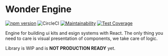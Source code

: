 # Wonder Engine

[![npm version](https://badge.fury.io/js/wonder-engine.svg)](https://badge.fury.io/js/wonder-engine)
![CircleCI](https://circleci.com/gh/OleksiiKachan/wonder-engine.svg?style=svg&circle-token=31e42746e9fa9562f75d013b458e512633f62c00)
[![Maintainability](https://api.codeclimate.com/v1/badges/643b95ccf08ffcc64d9f/maintainability)](https://codeclimate.com/github/OleksiiKachan/wonder-engine/maintainability)
[![Test Coverage](https://api.codeclimate.com/v1/badges/643b95ccf08ffcc64d9f/test_coverage)](https://codeclimate.com/github/OleksiiKachan/wonder-engine/test_coverage)


Engine for building ui kits and esign systems with React. The only thing you need to care is visual presentation of components, we take care of logic.

Library is WIP and is **NOT PRODUCTION READY** yet.
